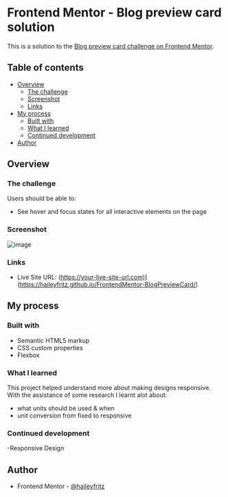 # Frontend Mentor - Blog preview card solution

This is a solution to the [Blog preview card challenge on Frontend Mentor](https://www.frontendmentor.io/challenges/blog-preview-card-ckPaj01IcS).

## Table of contents

- [Overview](#overview)
  - [The challenge](#the-challenge)
  - [Screenshot](#screenshot)
  - [Links](#links)
- [My process](#my-process)
  - [Built with](#built-with)
  - [What I learned](#what-i-learned)
  - [Continued development](#continued-development)
- [Author](#author)

## Overview

### The challenge

Users should be able to:

- See hover and focus states for all interactive elements on the page

### Screenshot

![image](https://github.com/user-attachments/assets/c2f711e1-56d4-4a64-a0e6-662910778d9e)

### Links

- Live Site URL: (https://your-live-site-url.com)](https://haileyfritz.github.io/FrontendMentor-BlogPreviewCard/)

## My process

### Built with

- Semantic HTML5 markup
- CSS custom properties
- Flexbox

### What I learned

This project helped understand more about making designs responsive. With the assistance of some research I learnt alot about:
- what units should be used & when
- unit conversion from fixed to responsive

### Continued development

-Responsive Design

## Author

- Frontend Mentor - [@haileyfritz](https://www.frontendmentor.io/profile/haileyfritz)

